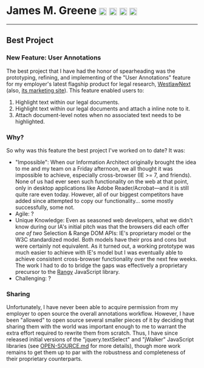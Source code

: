 # James M. Greene [<img class="emoji" title="GitHub" alt=":octocat:" src="https://a248.e.akamai.net/assets.github.com/images/icons/emoji/octocat.png" height="20" width="20" align="absmiddle" />][me/gh] [<img class="emoji" title="Twitter" alt=":bird:" src="https://a248.e.akamai.net/assets.github.com/images/icons/emoji/bird.png" height="20" width="20" align="absmiddle" />][me/t] [<img class="emoji" title="Email" alt=":e-mail:" src="https://a248.e.akamai.net/assets.github.com/images/icons/emoji/e-mail.png" height="20" width="20" align="absmiddle" />][me/email] [<img class="emoji" title="Website" alt=":earth_americas:" src="https://a248.e.akamai.net/assets.github.com/images/icons/emoji/earth_americas.png" height="20" width="20" align="absmiddle" />][me/site]  

---

## Best Project

### New Feature: User Annotations
The best project that I have had the honor of spearheading was the prototyping, refining, and implementing of the "User Annotations" feature for my employer's latest flagship product for legal research, [WestlawNext][wlnext/product] (also, [its marketing site][wlnext/promo]). This feature enabled users to:
 1. Highlight text within our legal documents.
 2. Highlight text within our legal documents and attach a inline note to it.
 3. Attach document-level notes when no associated text needs to be highlighted.


### Why?
So why was this feature the best project I've worked on to date?  It was:
 - "Impossible": When our Information Architect originally brought the idea to me and my team on a Friday afternoon, we all thought it was impossible to achieve, especially cross-browser (IE >= 7, and friends). None of us had ever seen such functionality on the web at that point, only in desktop applications like Adobe Reader/Acrobat&mdash;and it is still quite rare even today. However, all of our biggest competitors have added since attempted to copy our functionality... some mostly successfully, some not.
 - Agile: ?
 - Unique Knowledge: Even as seasoned web developers, what we didn't know during our IA's initial pitch was that the browsers did each offer _one of two_ Selection & Range DOM APIs: IE's proprietary model or the W3C standardized model. Both models have their pros and cons but were certainly not equivalent. As it turned out, a working prototype was much easier to achieve with IE's model but I was eventually able to achieve consistent cross-browser functionality over the next few weeks. The work I had to do to bridge the gaps was effectively a proprietary precursor to the [Rangy][rangy] JavaScript library.
 - Challenging: ?


### Sharing
Unfortunately, I have never been able to acquire permission from my employer to open source the overall annotations workflow. However, I have been "allowed" to open source several smaller pieces of it by deciding that sharing them with the world was important enough to me to warrant the extra effort required to rewrite them from scratch. Thus, I have since released initial versions of the "jquery.textSelect" and "jWalker" JavaScript libraries (see [OPEN-SOURCE.md][cover-letter/open-source] for more details), though more work remains to get them up to par with the robustness and completeness of their proprietary counterparts.


[me/gh]: http://github.com/JamesMGreene "GitHub"
[me/t]: http://twitter.com/_JamesMGreene "Twitter"
[me/email]: mailto:james.m.greene@gmail.com "Email"
[me/site]: http://about.me/JamesMGreene "Website"
[wlnext/product]: http://next.westlaw.com
[wlnext/promo]: http://westlawnext.com
[rangy]: http://code.google.com/p/rangy
[cover-letter/open-source]: OPEN-SOURCE.md
